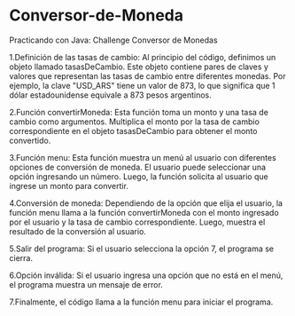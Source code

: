 # Conversor-de-Moneda
 Practicando con Java: Challenge Conversor de Monedas
 
1.Definición de las tasas de cambio: Al principio del código, definimos un objeto llamado tasasDeCambio. Este objeto contiene pares de claves y valores que representan las tasas de cambio entre diferentes monedas. Por ejemplo, la clave "USD_ARS" tiene un valor de 873, lo que significa que 1 dólar estadounidense equivale a 873 pesos argentinos.

2.Función convertirMoneda: Esta función toma un monto y una tasa de cambio como argumentos. Multiplica el monto por la tasa de cambio correspondiente en el objeto tasasDeCambio para obtener el monto convertido.

3.Función menu: Esta función muestra un menú al usuario con diferentes opciones de conversión de moneda. El usuario puede seleccionar una opción ingresando un número. Luego, la función solicita al usuario que ingrese un monto para convertir.

4.Conversión de moneda: Dependiendo de la opción que elija el usuario, la función menu llama a la función convertirMoneda con el monto ingresado por el usuario y la tasa de cambio correspondiente. Luego, muestra el   resultado de la conversión al usuario.

5.Salir del programa: Si el usuario selecciona la opción 7, el programa se cierra.

6.Opción inválida: Si el usuario ingresa una opción que no está en el menú, el programa muestra un mensaje de error.

7.Finalmente, el código llama a la función menu para iniciar el programa.
